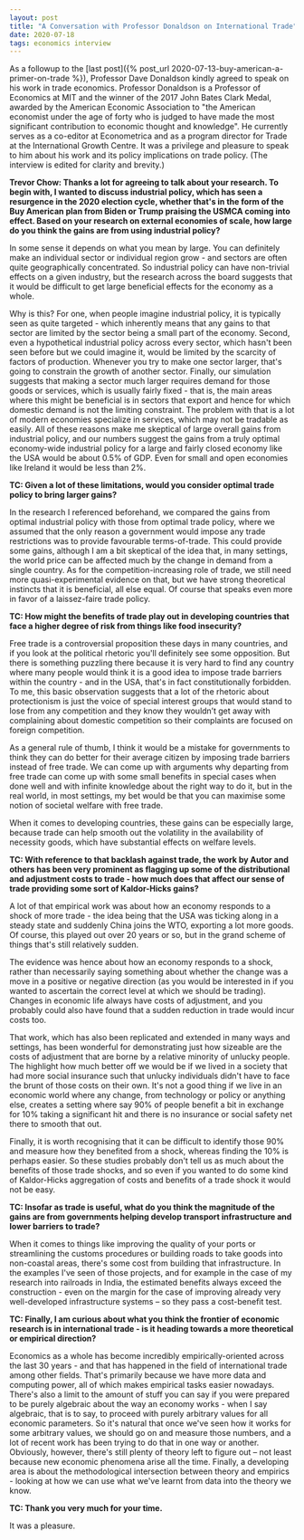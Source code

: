 ```yaml
---
layout: post
title: "A Conversation with Professor Donaldson on International Trade"
date: 2020-07-18
tags: economics interview
---
```


As a followup to the [last post]({% post_url 2020-07-13-buy-american-a-primer-on-trade %}), Professor Dave Donaldson kindly agreed to speak on his work in trade economics. Professor Donaldson is a Professor of Economics at MIT and the winner of the 2017 John Bates Clark Medal, awarded by the American Economic Association to "the American economist under the age of forty who is judged to have made the most significant contribution to economic thought and knowledge". He currently serves as a co-editor at Econometrica and as a program director for Trade at the International Growth Centre. It was a privilege and pleasure to speak to him about his work and its policy implications on trade policy. (The interview is edited for clarity and brevity.)

**Trevor Chow: Thanks a lot for agreeing to talk about your research. To begin with, I wanted to discuss industrial policy, which has seen a resurgence in the 2020 election cycle, whether that's in the form of the Buy American plan from Biden or Trump praising the USMCA coming into effect. Based on your research on external economies of scale, how large do you think the gains are from using industrial policy?**

In some sense it depends on what you mean by large. You can definitely make an individual sector or individual region grow - and sectors are often quite geographically concentrated. So industrial policy can have non-trivial effects on a given industry, but the research across the board suggests that it would be difficult to get large beneficial effects for the economy as a whole.

Why is this? For one, when people imagine industrial policy, it is typically seen as quite targeted - which inherently means that any gains to that sector are limited by the sector being a small part of the economy. Second, even a hypothetical industrial policy across every sector, which hasn't been seen before but we could imagine it, would be limited by the scarcity of factors of production. Whenever you try to make one sector larger, that's going to constrain the growth of another sector. Finally, our simulation suggests that making a sector much larger requires demand for those goods or services, which is usually fairly fixed - that is, the main areas where this might be beneficial is in sectors that export and hence for which domestic demand is not the limiting constraint. The problem with that is a lot of modern economies specialize in services, which may not be tradable as easily. All of these reasons make me skeptical of large overall gains from industrial policy, and our numbers suggest the gains from a truly optimal economy-wide industrial policy for a large and fairly closed economy like the USA would be about 0.5% of GDP. Even for small and open economies like Ireland it would be less than 2%.

**TC: Given a lot of these limitations, would you consider optimal trade policy to bring larger gains?**

In the research I referenced beforehand, we compared the gains from optimal industrial policy with those from optimal trade policy, where we assumed that the only reason a government would impose any trade restrictions was to provide favourable terms-of-trade. This could provide some gains, although I am a bit skeptical of the idea that, in many settings, the world price can be affected much by the change in demand from a single country. As for the competition-increasing role of trade, we still need more quasi-experimental evidence on that, but we have strong theoretical instincts that it is beneficial, all else equal. Of course that speaks even more in favor of a laissez-faire trade policy.

**TC: How might the benefits of trade play out in developing countries that face a higher degree of risk from things like food insecurity?**

Free trade is a controversial proposition these days in many countries, and if you look at the political rhetoric you'll definitely see some opposition. But there is something puzzling there because it is very hard to find any country where many people would think it is a good idea to impose trade barriers within the country - and in the USA, that's in fact constitutionally forbidden. To me, this basic observation suggests that a lot of the rhetoric about protectionism is just the voice of special interest groups that would stand to lose from any competition and they know they wouldn’t get away with complaining about domestic competition so their complaints are focused on foreign competition.

As a general rule of thumb, I think it would be a mistake for governments to think they can do better for their average citizen by imposing trade barriers instead of free trade. We can come up with arguments why departing from free trade can come up with some small benefits in special cases when done well and with infinite knowledge about the right way to do it, but in the real world, in most settings, my bet would be that you can maximise some notion of societal welfare with free trade.

When it comes to developing countries, these gains can be especially large, because trade can help smooth out the volatility in the availability of necessity goods, which have substantial effects on welfare levels. 

**TC: With reference to that backlash against trade, the work by Autor and others has been very prominent as flagging up some of the distributional and adjustment costs to trade - how much does that affect our sense of trade providing some sort of Kaldor-Hicks gains?**

A lot of that empirical work was about how an economy responds to a shock of more trade - the idea being that the USA was ticking along in a steady state and suddenly China joins the WTO, exporting a lot more goods. Of course, this played out over 20 years or so, but in the grand scheme of things that's still relatively sudden. 

The evidence was hence about how an economy responds to a shock, rather than necessarily saying something about whether the change was a move in a positive or negative direction (as you would be interested in if you wanted to ascertain the correct level at which we should be trading). Changes in economic life always have costs of adjustment, and you probably could also have found that a sudden reduction in trade would incur costs too.

That work, which has also been replicated and extended in many ways and settings, has been wonderful for demonstrating just how sizeable are the costs of adjustment that are borne by a relative minority of unlucky people.  The highlight how much better off we would be if we lived in a society that had more social insurance such that unlucky individuals didn't have to face the brunt of those costs on their own. It's not a good thing if we live in an economic world where any change, from technology or policy or anything else, creates a setting where say 90% of people benefit a bit in exchange for 10% taking a significant hit and there is no insurance or social safety net there to smooth that out.

Finally, it is worth recognising that it can be difficult to identify those 90% and measure how they benefited from a shock, whereas finding the 10% is perhaps easier. So these studies probably don't tell us as much about the benefits of those trade shocks, and so even if you wanted to do some kind of Kaldor-Hicks aggregation of costs and benefits of a trade shock it would not be easy. 

**TC: Insofar as trade is useful, what do you think the magnitude of the gains are from governments helping develop transport infrastructure and lower barriers to trade?**

When it comes to things like improving the quality of your ports or streamlining the customs procedures or building roads to take goods into non-coastal areas, there's some cost from building that infrastructure. In the examples I've seen of those projects, and for example in the case of my research into railroads in India, the estimated benefits always exceed the construction - even on the margin for the case of improving already very well-developed infrastructure systems –  so they pass a cost-benefit test. 

**TC: Finally, I am curious about what you think the frontier of economic research is in international trade - is it heading towards a more theoretical or empirical direction?**

Economics as a whole has become incredibly empirically-oriented across the last 30 years - and that has happened in the field of international trade among other fields. That's primarily because we have more data and computing power, all of which makes empirical tasks easier nowadays. There's also a limit to the amount of stuff you can say if you were prepared to be purely algebraic about the way an economy works - when I say algebraic, that is to say, to proceed with purely arbitrary values for all economic parameters. So it's natural that once we've seen how it works for some arbitrary values, we should go on and measure those numbers, and a lot of recent work has been trying to do that in one way or another. Obviously, however, there's still plenty of theory left to figure out – not least because new economic phenomena arise all the time. Finally, a developing area is about the methodological intersection between theory and empirics - looking at how we can use what we've learnt from data into the theory we know.

**TC: Thank you very much for your time.**

It was a pleasure.





